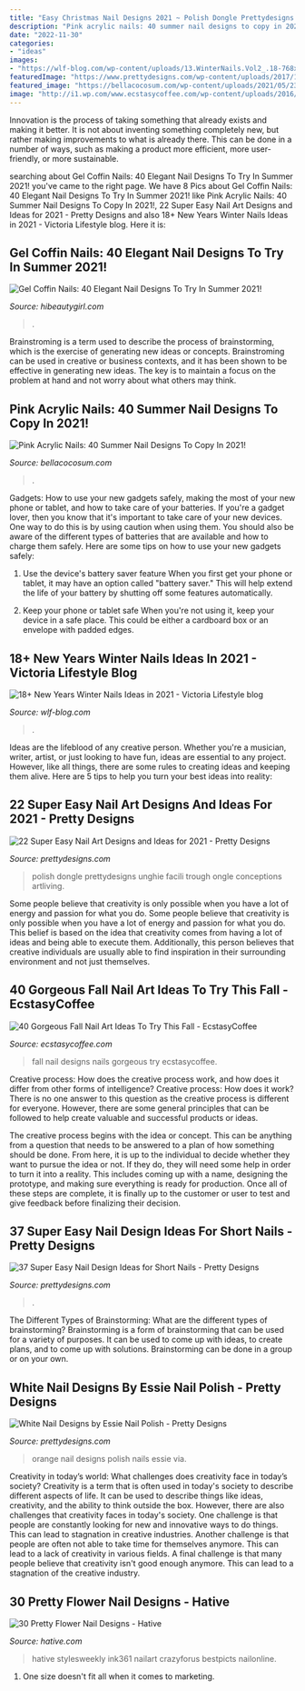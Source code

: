 ```yaml
---
title: "Easy Christmas Nail Designs 2021 ~ Polish Dongle Prettydesigns Unghie Facili Trough Ongle Conceptions Artliving"
description: "Pink acrylic nails: 40 summer nail designs to copy in 2021!"
date: "2022-11-30"
categories:
- "ideas"
images:
- "https://wlf-blog.com/wp-content/uploads/13.WinterNails.Vol2_.18-768x816.jpeg"
featuredImage: "https://www.prettydesigns.com/wp-content/uploads/2017/12/22-super-easy-nail-art-designs-and-ideas-for-2018-1.jpg"
featured_image: "https://bellacocosum.com/wp-content/uploads/2021/05/23-19.jpg"
image: "http://i1.wp.com/www.ecstasycoffee.com/wp-content/uploads/2016/09/Fall-Nails-Art-Designs-and-Ideas.jpg"
---
```



Innovation is the process of taking something that already exists and making it better. It is not about inventing something completely new, but rather making improvements to what is already there. This can be done in a number of ways, such as making a product more efficient, more user-friendly, or more sustainable.

	

		
searching about Gel Coffin Nails: 40 Elegant Nail Designs To Try In Summer 2021! you've came to the right page. We have 8 Pics about Gel Coffin Nails: 40 Elegant Nail Designs To Try In Summer 2021! like Pink Acrylic Nails: 40 Summer Nail Designs To Copy In 2021!, 22 Super Easy Nail Art Designs and Ideas for 2021 - Pretty Designs and also 18+ New Years Winter Nails Ideas in 2021 - Viсtoria Lifestyle blog. Here it is:
		
    
## Gel Coffin Nails: 40 Elegant Nail Designs To Try In Summer 2021!

<img loading=lazy src="https://hibeautygirl.com/wp-content/uploads/2021/05/9-18.jpg" onerror="this.onerror=null;this.src='https://tse3.mm.bing.net/th?id=OIP.Qu9qqP2suqRv7Knc9RwyNQHaLH&amp;pid=15.1';" alt="Gel Coffin Nails: 40 Elegant Nail Designs To Try In Summer 2021!">

_Source: hibeautygirl.com_

>. 

	

Brainstroming is a term used to describe the process of brainstorming, which is the exercise of generating new ideas or concepts. Brainstroming can be used in creative or business contexts, and it has been shown to be effective in generating new ideas. The key is to maintain a focus on the problem at hand and not worry about what others may think.

    
## Pink Acrylic Nails: 40 Summer Nail Designs To Copy In 2021!

<img loading=lazy src="https://bellacocosum.com/wp-content/uploads/2021/05/23-19.jpg" onerror="this.onerror=null;this.src='https://tse1.mm.bing.net/th?id=OIP.MrbHJW0cGXcAd9ibj0LzMQHaLH&amp;pid=15.1';" alt="Pink Acrylic Nails: 40 Summer Nail Designs To Copy In 2021!">

_Source: bellacocosum.com_

>. 

	

Gadgets: How to use your new gadgets safely, making the most of your new phone or tablet, and how to take care of your batteries.
If you're a gadget lover, then you know that it's important to take care of your new devices. One way to do this is by using caution when using them. You should also be aware of the different types of batteries that are available and how to charge them safely. Here are some tips on how to use your new gadgets safely: 
1) Use the device's battery saver feature When you first get your phone or tablet, it may have an option called "battery saver." This will help extend the life of your battery by shutting off some features automatically. 

2) Keep your phone or tablet safe When you're not using it, keep your device in a safe place. This could be either a cardboard box or an envelope with padded edges.

    
## 18+ New Years Winter Nails Ideas In 2021 - Viсtoria Lifestyle Blog

<img loading=lazy src="https://wlf-blog.com/wp-content/uploads/13.WinterNails.Vol2_.18-768x816.jpeg" onerror="this.onerror=null;this.src='https://tse3.mm.bing.net/th?id=OIP.nhQxTk25YfKu4nD_eaO2xwHaH3&amp;pid=15.1';" alt="18+ New Years Winter Nails Ideas in 2021 - Viсtoria Lifestyle blog">

_Source: wlf-blog.com_

>. 

	

Ideas are the lifeblood of any creative person. Whether you're a musician, writer, artist, or just looking to have fun, ideas are essential to any project. However, like all things, there are some rules to creating ideas and keeping them alive. Here are 5 tips to help you turn your best ideas into reality:

    
## 22 Super Easy Nail Art Designs And Ideas For 2021 - Pretty Designs

<img loading=lazy src="https://www.prettydesigns.com/wp-content/uploads/2017/12/22-super-easy-nail-art-designs-and-ideas-for-2018-1.jpg" onerror="this.onerror=null;this.src='https://tse4.mm.bing.net/th?id=OIP.T6m0kMFurWrigMsaRfD1FQHaJQ&amp;pid=15.1';" alt="22 Super Easy Nail Art Designs and Ideas for 2021 - Pretty Designs">

_Source: prettydesigns.com_

>polish dongle prettydesigns unghie facili trough ongle conceptions artliving. 

	

Some people believe that creativity is only possible when you have a lot of energy and passion for what you do.
Some people believe that creativity is only possible when you have a lot of energy and passion for what you do. This belief is based on the idea that creativity comes from having a lot of ideas and being able to execute them. Additionally, this person believes that creative individuals are usually able to find inspiration in their surrounding environment and not just themselves.

    
## 40 Gorgeous Fall Nail Art Ideas To Try This Fall - EcstasyCoffee

<img loading=lazy src="http://i1.wp.com/www.ecstasycoffee.com/wp-content/uploads/2016/09/Fall-Nails-Art-Designs-and-Ideas.jpg" onerror="this.onerror=null;this.src='https://tse4.mm.bing.net/th?id=OIP.8eIN7GgVxEb_zjEij5H4zQHaLJ&amp;pid=15.1';" alt="40 Gorgeous Fall Nail Art Ideas To Try This Fall - EcstasyCoffee">

_Source: ecstasycoffee.com_

>fall nail designs nails gorgeous try ecstasycoffee. 

	

Creative process: How does the creative process work, and how does it differ from other forms of intelligence?
Creative process: How does it work?
There is no one answer to this question as the creative process is different for everyone. However, there are some general principles that can be followed to help create valuable and successful products or ideas. 

The creative process begins with the idea or concept. This can be anything from a question that needs to be answered to a plan of how something should be done. From here, it is up to the individual to decide whether they want to pursue the idea or not. If they do, they will need some help in order to turn it into a reality. This includes coming up with a name, designing the prototype, and making sure everything is ready for production. Once all of these steps are complete, it is finally up to the customer or user to test and give feedback before finalizing their decision.

    
## 37 Super Easy Nail Design Ideas For Short Nails - Pretty Designs

<img loading=lazy src="https://www.prettydesigns.com/wp-content/uploads/2017/12/37-super-easy-nail-design-ideas-for-short-nails-14.jpg" onerror="this.onerror=null;this.src='https://tse2.mm.bing.net/th?id=OIP.91296eOhNK1Gi6xJMDLlhQHaHa&amp;pid=15.1';" alt="37 Super Easy Nail Design Ideas for Short Nails - Pretty Designs">

_Source: prettydesigns.com_

>. 

	

The Different Types of Brainstorming: What are the different types of brainstorming?
Brainstorming is a form of brainstorming that can be used for a variety of purposes. It can be used to come up with ideas, to create plans, and to come up with solutions. Brainstorming can be done in a group or on your own.

    
## White Nail Designs By Essie Nail Polish - Pretty Designs

<img loading=lazy src="http://www.prettydesigns.com/wp-content/uploads/2014/04/White-and-Orange-Nails.jpg" onerror="this.onerror=null;this.src='https://tse1.mm.bing.net/th?id=OIP.4SX9u75DHDmoZazfIUWFbAHaLD&amp;pid=15.1';" alt="White Nail Designs by Essie Nail Polish - Pretty Designs">

_Source: prettydesigns.com_

>orange nail designs polish nails essie via. 

	

Creativity in today’s world: What challenges does creativity face in today’s society?
Creativity is a term that is often used in today's society to describe different aspects of life. It can be used to describe things like ideas, creativity, and the ability to think outside the box. However, there are also challenges that creativity faces in today's society. One challenge is that people are constantly looking for new and innovative ways to do things. This can lead to stagnation in creative industries. Another challenge is that people are often not able to take time for themselves anymore. This can lead to a lack of creativity in various fields. A final challenge is that many people believe that creativity isn't good enough anymore. This can lead to a stagnation of the creative industry.

    
## 30 Pretty Flower Nail Designs - Hative

<img loading=lazy src="http://hative.com/wp-content/uploads/2014/11/flower-nail-designs/11-pretty-flower-nail-designs.jpg" onerror="this.onerror=null;this.src='https://tse3.mm.bing.net/th?id=OIP.PR_uEfpRW8dEnuNWcWBKVAHaHa&amp;pid=15.1';" alt="30 Pretty Flower Nail Designs - Hative">

_Source: hative.com_

>hative stylesweekly ink361 nailart crazyforus bestpicts nailonline. 

	

1. One size doesn't fit all when it comes to marketing.

